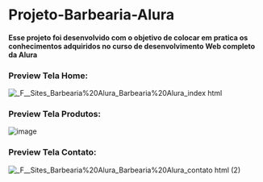 # Projeto-Barbearia-Alura
#### Esse projeto foi desenvolvido com o objetivo de colocar em pratica os conhecimentos adquiridos no curso de desenvolvimento Web completo da Alura

### Preview Tela Home:
![_F__Sites_Barbearia%20Alura_Barbearia%20Alura_index html](https://user-images.githubusercontent.com/41215700/213592189-09e95023-86fa-42bf-84d9-5973a07c9006.png)


### Preview Tela Produtos:
![image](https://user-images.githubusercontent.com/41215700/213592057-09f13bd3-60d5-4455-9e75-135f95a5a6bb.png)

### Preview Tela Contato:
![_F__Sites_Barbearia%20Alura_Barbearia%20Alura_contato html (2)](https://user-images.githubusercontent.com/41215700/213592425-b11091d2-c8a0-49d5-9a58-4a68ca9c452d.png)


